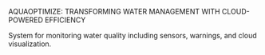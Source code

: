 AQUAOPTIMIZE: TRANSFORMING WATER MANAGEMENT WITH CLOUD-POWERED EFFICIENCY

System for monitoring water quality including sensors, warnings, and cloud visualization.
